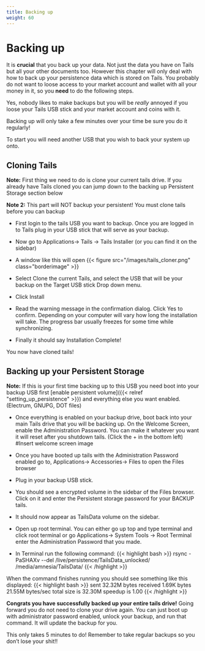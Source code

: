 ```yaml
---
title: Backing up
weight: 60
---
```


# Backing up

It is **crucial** that you back up your data. Not just the data you have on Tails but all your other documents too. However this chapter will only deal with how to back up your persistence data which is stored on Tails. You probably do not want to loose access to your market account and wallet with all your money in it, so you **need** to do the following steps.

Yes, nobody likes to make backups but you will be _really_ annoyed if you loose your Tails USB stick and your market account and coins with it.

Backing up will only take a few minutes over your time be sure you do it regularly!

To start you will need another USB that you wish to back your system up onto. 

## Cloning Tails

**Note:** First thing we need to do is clone your current tails drive. If you already have Tails cloned you can jump down to the backing up Persistent Storage section below

**Note 2:** This part will NOT backup your persistent! You must clone tails before you can backup 

* First login to the tails USB you want to backup. Once you are logged in to Tails plug in your USB stick that will serve as your backup.

* Now go to Applications-> Tails -> Tails Installer (or you can find it on the sidebar)

* A window like this will open
{{< figure src="/images/tails_cloner.png" class="borderimage" >}}

* Select Clone the current Tails, and select the USB that will be your backup on the Target USB stick Drop down menu.

* Click Install

* Read the warning message in the confirmation dialog. Click Yes to confirm.
Depending on your computer will vary how long the installation will take. The progress bar usually freezes for some time while synchronizing.

* Finally it should say Installation Complete!

You now have cloned tails!


## Backing up your Persistent Storage

**Note:** If this is your first time backing up to this USB you need boot into your backup USB first [enable persistent volume]({{< relref "setting_up_persistence" >}}) and everything else you want enabled. (Electrum, GNUPG, DOT files) 

* Once everything is enabled on your backup drive, boot back into your main Tails drive that you will be backing up. On the Welcome Screen, enable the Administration Password. You can make it whatever you want it will reset after you shutdown tails. (Click the + in the bottom left)
#Insert welcome screen image

* Once you have booted up tails with the Administration Password enabled go to, Applications-> Accessories-> Files to open the Files browser

* Plug in your backup USB stick.

* You should see a encrypted volume in the sidebar of the Files browser. Click on it and enter the Persistent storage password for your BACKUP tails.

* It should now appear as TailsData volume on the sidebar.

* Open up root terminal. You can either go up top and type terminal and click root terminal or go Applications-> System Tools -> Root Terminal enter the Administration Password that you made.

* In Terminal run the following command:
{{< highlight bash >}}
rsync -PaSHAXv --del /live/persistence/TailsData_unlocked/ /media/amnesia/TailsData/ 
{{< /highlight >}}

When the command finishes running you should see something like this displayed: 
{{< highlight bash >}}
sent 32.32M bytes received 1.69K bytes 21.55M bytes/sec
total size is 32.30M speedup is 1.00
{{< /highlight >}}

**Congrats you have successfully backed up your entire tails drive!**
Going forward you do not need to clone your drive again. You can just boot up with administrator password enabled, unlock your backup, and run that command. It will update the backup for you.

This only takes 5 minutes to do! Remember to take regular backups so you don’t lose your shit!!